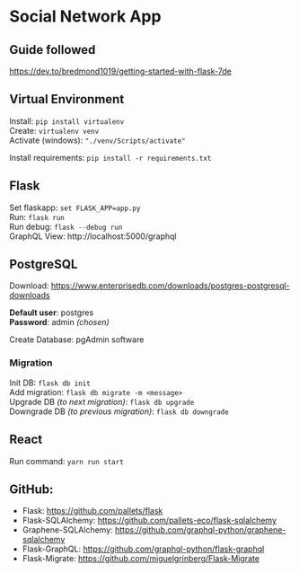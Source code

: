 # Social Network App

## Guide followed
https://dev.to/bredmond1019/getting-started-with-flask-7de

## Virtual Environment
Install: `pip install virtualenv`  
Create: `virtualenv venv`  
Activate (windows): `"./venv/Scripts/activate"`  
  
Install requirements: `pip install -r requirements.txt`

## Flask
Set flaskapp: `set FLASK_APP=app.py`  
Run: `flask run`  
Run debug: `flask --debug run`   
GraphQL View: http://localhost:5000/graphql

## PostgreSQL
Download: https://www.enterprisedb.com/downloads/postgres-postgresql-downloads  
  
**Default user**: postgres  
**Password**: admin *(chosen)*  

Create Database: pgAdmin software

### Migration
Init DB: `flask db init`  
Add migration: `flask db migrate -m <message>`  
Upgrade DB *(to next migration)*: `flask db upgrade`  
Downgrade DB *(to previous migration)*: `flask db downgrade`  

## React
Run command: `yarn run start`

## GitHub:
- Flask: https://github.com/pallets/flask
- Flask-SQLAlchemy: https://github.com/pallets-eco/flask-sqlalchemy  
- Graphene-SQLAlchemy: https://github.com/graphql-python/graphene-sqlalchemy  
- Flask-GraphQL: https://github.com/graphql-python/flask-graphql  
- Flask-Migrate: https://github.com/miguelgrinberg/Flask-Migrate
